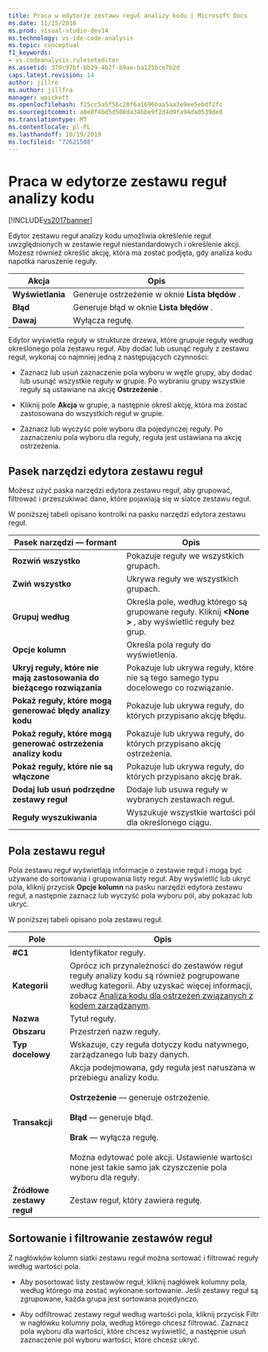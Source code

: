 ```yaml
---
title: Praca w edytorze zestawu reguł analizy kodu | Microsoft Docs
ms.date: 11/15/2016
ms.prod: visual-studio-dev14
ms.technology: vs-ide-code-analysis
ms.topic: conceptual
f1_keywords:
- vs.codeanalysis.ruleseteditor
ms.assetid: 370c97bf-bb29-4b2f-b9ae-ba125bce7b2d
caps.latest.revision: 14
author: jillre
ms.author: jillfra
manager: wpickett
ms.openlocfilehash: f25cc5a5f56c20f6a1696baa5aa3e9ee5ebdf2fc
ms.sourcegitcommit: a8e8f4bd5d508da34bbe9f2d4d9fa94da0539de0
ms.translationtype: MT
ms.contentlocale: pl-PL
ms.lasthandoff: 10/19/2019
ms.locfileid: "72621508"
---
```

# <a name="working-in-the-code-analysis-rule-set-editor"></a>Praca w edytorze zestawu reguł analizy kodu
[!INCLUDE[vs2017banner](../includes/vs2017banner.md)]

Edytor zestawu reguł analizy kodu umożliwia określenie reguł uwzględnionych w zestawie reguł niestandardowych i określenie akcji. Możesz również określić akcję, która ma zostać podjęta, gdy analiza kodu napotka naruszenie reguły.

|Akcja|Opis|
|------------|-----------------|
|**Wyświetlania**|Generuje ostrzeżenie w oknie **Lista błędów** .|
|**Błąd**|Generuje błąd w oknie **Lista błędów** .|
|**Dawaj**|Wyłącza regułę.|

 Edytor wyświetla reguły w strukturze drzewa, które grupuje reguły według określonego pola zestawu reguł. Aby dodać lub usunąć reguły z zestawu reguł, wykonaj co najmniej jedną z następujących czynności:

- Zaznacz lub usuń zaznaczenie pola wyboru w węźle grupy, aby dodać lub usunąć wszystkie reguły w grupie. Po wybraniu grupy wszystkie reguły są ustawiane na akcję **Ostrzeżenie** .

- Kliknij pole **Akcja** w grupie, a następnie określ akcję, która ma zostać zastosowana do wszystkich reguł w grupie.

- Zaznacz lub wyczyść pole wyboru dla pojedynczej reguły. Po zaznaczeniu pola wyboru dla reguły, reguła jest ustawiana na akcję ostrzeżenia.

## <a name="rule-set-editor-toolbar"></a>Pasek narzędzi edytora zestawu reguł
 Możesz użyć paska narzędzi edytora zestawu reguł, aby grupować, filtrować i przeszukiwać dane, które pojawiają się w siatce zestawu reguł.

 W poniższej tabeli opisano kontrolki na pasku narzędzi edytora zestawu reguł.

|Pasek narzędzi — formant|Opis|
|---------------------|-----------------|
|**Rozwiń wszystko**|Pokazuje reguły we wszystkich grupach.|
|**Zwiń wszystko**|Ukrywa reguły we wszystkich grupach.|
|**Grupuj według**|Określa pole, według którego są grupowane reguły. Kliknij **\<None >** , aby wyświetlić reguły bez grup.|
|**Opcje kolumn**|Określa pola reguły do wyświetlenia.|
|**Ukryj reguły, które nie mają zastosowania do bieżącego rozwiązania**|Pokazuje lub ukrywa reguły, które nie są tego samego typu docelowego co rozwiązanie.|
|**Pokaż reguły, które mogą generować błędy analizy kodu**|Pokazuje lub ukrywa reguły, do których przypisano akcję błędu.|
|**Pokaż reguły, które mogą generować ostrzeżenia analizy kodu**|Pokazuje lub ukrywa reguły, do których przypisano akcję ostrzeżenia.|
|**Pokaż reguły, które nie są włączone**|Pokazuje lub ukrywa reguły, do których przypisano akcję brak.|
|**Dodaj lub usuń podrzędne zestawy reguł**|Dodaje lub usuwa reguły w wybranych zestawach reguł.|
|**Reguły wyszukiwania**|Wyszukuje wszystkie wartości pól dla określonego ciągu.|

## <a name="rule-set-fields"></a>Pola zestawu reguł
 Pola zestawu reguł wyświetlają informacje o zestawie reguł i mogą być używane do sortowania i grupowania listy reguł. Aby wyświetlić lub ukryć pola, kliknij przycisk **Opcje kolumn** na pasku narzędzi edytora zestawu reguł, a następnie zaznacz lub wyczyść pola wyboru pól, aby pokazać lub ukryć.

 W poniższej tabeli opisano pola zestawu reguł.

|Pole|Opis|
|-----------|-----------------|
|**#C1**|Identyfikator reguły.|
|**Kategorii**|Oprócz ich przynależności do zestawów reguł reguły analizy kodu są również pogrupowane według kategorii. Aby uzyskać więcej informacji, zobacz [Analiza kodu dla ostrzeżeń związanych z kodem zarządzanym](../code-quality/code-analysis-for-managed-code-warnings.md).|
|**Nazwa**|Tytuł reguły.|
|**Obszaru**|Przestrzeń nazw reguły.|
|**Typ docelowy**|Wskazuje, czy reguła dotyczy kodu natywnego, zarządzanego lub bazy danych.|
|**Transakcji**|Akcja podejmowana, gdy reguła jest naruszana w przebiegu analizy kodu.<br /><br /> **Ostrzeżenie** — generuje ostrzeżenie.<br /><br /> **Błąd** — generuje błąd.<br /><br /> **Brak** — wyłącza regułę.<br /><br /> Można edytować pole akcji. Ustawienie wartości none jest takie samo jak czyszczenie pola wyboru dla reguły.|
|**Źródłowe zestawy reguł**|Zestaw reguł, który zawiera regułę.|

## <a name="sorting-and-filtering-rule-sets"></a>Sortowanie i filtrowanie zestawów reguł
 Z nagłówków kolumn siatki zestawu reguł można sortować i filtrować reguły według wartości pola.

- Aby posortować listy zestawów reguł, kliknij nagłówek kolumny pola, według którego ma zostać wykonane sortowanie. Jeśli zestawy reguł są zgrupowane, każda grupa jest sortowana pojedynczo.

- Aby odfiltrować zestawy reguł według wartości pola, kliknij przycisk Filtr w nagłówku kolumny pola, według którego chcesz filtrować. Zaznacz pola wyboru dla wartości, które chcesz wyświetlić, a następnie usuń zaznaczenie pól wyboru wartości, które chcesz ukryć.
